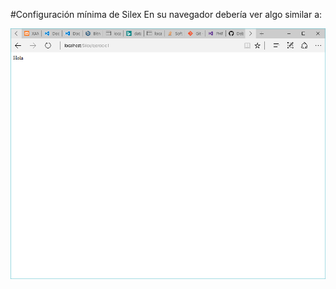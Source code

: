 #Configuración mínima de Silex
En su navegador debería ver algo similar a:

![Configuración mínima de Silex en el navegador](https://raw.githubusercontent.com/tiempor3al/Silex/master/docs/images/ejercicio1.png)